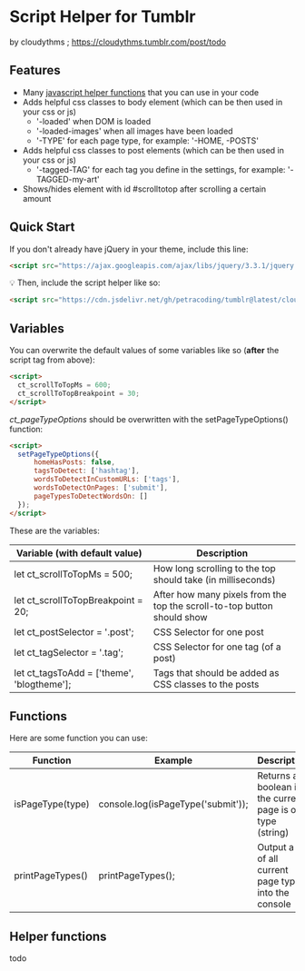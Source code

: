 # Script Helper for Tumblr
by cloudythms ; https://cloudythms.tumblr.com/post/todo

## Features

- Many [javascript helper functions]() that you can use in your code
- Adds helpful css classes to body element (which can be then used in your css or js)
  - '-loaded' when DOM is loaded
  - '-loaded-images' when all images have been loaded
  - '-TYPE' for each page type, for example: '-HOME, -POSTS'
- Adds helpful css classes to post elements (which can be then used in your css or js)
  - '-tagged-TAG' for each tag you define in the settings, for example: '-TAGGED-my-art'
- Shows/hides element with id #scrolltotop after scrolling a certain amount

## Quick Start

If you don't already have jQuery in your theme, include this line:

```html
<script src="https://ajax.googleapis.com/ajax/libs/jquery/3.3.1/jquery.min.js"></script>
```

:bulb: Then, include the script helper like so: 

```html
<script src="https://cdn.jsdelivr.net/gh/petracoding/tumblr@latest/cloudythms/plugins/helper.js"></script>
```

## Variables

You can overwrite the default values of some variables like so (**after** the script tag from above):

```html
<script>
  ct_scrollToTopMs = 600;
  ct_scrollToTopBreakpoint = 30;
</script>
```

_ct_pageTypeOptions_ should be overwritten with the setPageTypeOptions() function:

```html
<script>
  setPageTypeOptions({
      homeHasPosts: false,
      tagsToDetect: ['hashtag'],
      wordsToDetectInCustomURLs: ['tags'],
      wordsToDetectOnPages: ['submit'],
      pageTypesToDetectWordsOn: []
  });
</script>
```

These are the variables:

Variable (with default value) | Description
----------------------------- | -----------
let ct_scrollToTopMs = 500; | How long scrolling to the top should take (in milliseconds)
let ct_scrollToTopBreakpoint = 20; | After how many pixels from the top the scroll-to-top button should show
let ct_postSelector = '.post'; | CSS Selector for one post
let ct_tagSelector = '.tag'; | CSS Selector for one tag (of a post)
let ct_tagsToAdd = \['theme', 'blogtheme']; | Tags that should be added as CSS classes to the posts

## Functions

Here are some function you can use:

Function | Example | Description
-------- | ------- | -----------
isPageType(type) | console.log(isPageType('submit')); | Returns a boolean if the current page is of a type (string)
printPageTypes() | printPageTypes(); | Output a list of all current page types into the console

## Helper functions

todo
